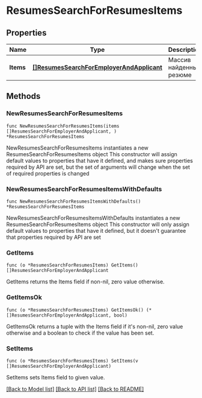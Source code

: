 # ResumesSearchForResumesItems

## Properties

Name | Type | Description | Notes
------------ | ------------- | ------------- | -------------
**Items** | [**[]ResumesSearchForEmployerAndApplicant**](ResumesSearchForEmployerAndApplicant.md) | Массив найденных резюме | 

## Methods

### NewResumesSearchForResumesItems

`func NewResumesSearchForResumesItems(items []ResumesSearchForEmployerAndApplicant, ) *ResumesSearchForResumesItems`

NewResumesSearchForResumesItems instantiates a new ResumesSearchForResumesItems object
This constructor will assign default values to properties that have it defined,
and makes sure properties required by API are set, but the set of arguments
will change when the set of required properties is changed

### NewResumesSearchForResumesItemsWithDefaults

`func NewResumesSearchForResumesItemsWithDefaults() *ResumesSearchForResumesItems`

NewResumesSearchForResumesItemsWithDefaults instantiates a new ResumesSearchForResumesItems object
This constructor will only assign default values to properties that have it defined,
but it doesn't guarantee that properties required by API are set

### GetItems

`func (o *ResumesSearchForResumesItems) GetItems() []ResumesSearchForEmployerAndApplicant`

GetItems returns the Items field if non-nil, zero value otherwise.

### GetItemsOk

`func (o *ResumesSearchForResumesItems) GetItemsOk() (*[]ResumesSearchForEmployerAndApplicant, bool)`

GetItemsOk returns a tuple with the Items field if it's non-nil, zero value otherwise
and a boolean to check if the value has been set.

### SetItems

`func (o *ResumesSearchForResumesItems) SetItems(v []ResumesSearchForEmployerAndApplicant)`

SetItems sets Items field to given value.



[[Back to Model list]](../README.md#documentation-for-models) [[Back to API list]](../README.md#documentation-for-api-endpoints) [[Back to README]](../README.md)


